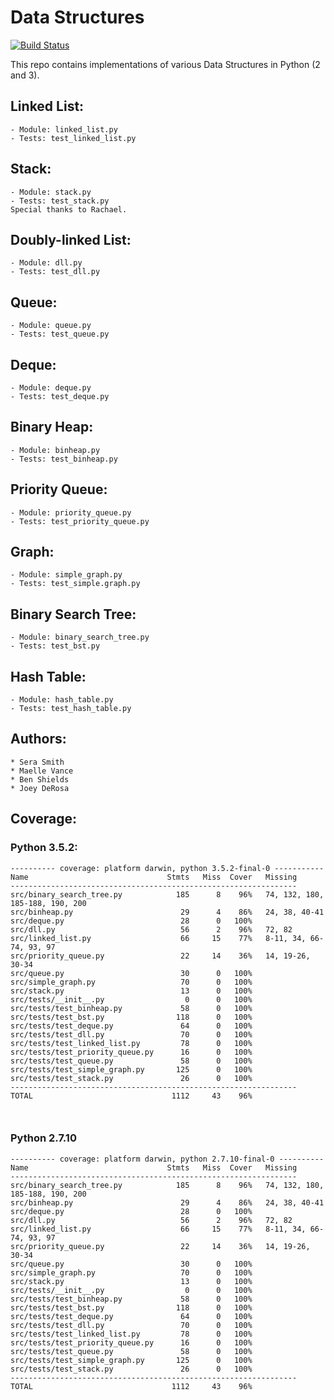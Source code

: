 # Data Structures
[![Build Status](https://travis-ci.org/ellezv/data_structures.svg?branch=hash_table)](https://travis-ci.org/ellezv/data_structures)

This repo contains implementations of various Data Structures in Python (2 and 3).

## Linked List:
    - Module: linked_list.py
    - Tests: test_linked_list.py

## Stack:
    - Module: stack.py
    - Tests: test_stack.py
    Special thanks to Rachael.

## Doubly-linked List:
    - Module: dll.py
    - Tests: test_dll.py

## Queue:
    - Module: queue.py
    - Tests: test_queue.py

## Deque:
    - Module: deque.py
    - Tests: test_deque.py

## Binary Heap:
    - Module: binheap.py
    - Tests: test_binheap.py

## Priority Queue:
    - Module: priority_queue.py
    - Tests: test_priority_queue.py

## Graph:
    - Module: simple_graph.py
    - Tests: test_simple.graph.py

## Binary Search Tree:
    - Module: binary_search_tree.py
    - Tests: test_bst.py

## Hash Table:
    - Module: hash_table.py
    - Tests: test_hash_table.py

## Authors:
    * Sera Smith
    * Maelle Vance
    * Ben Shields
    * Joey DeRosa

## Coverage:

### Python 3.5.2:
```
---------- coverage: platform darwin, python 3.5.2-final-0 -----------
Name                               Stmts   Miss  Cover   Missing
----------------------------------------------------------------
src/binary_search_tree.py            185      8    96%   74, 132, 180, 185-188, 190, 200
src/binheap.py                        29      4    86%   24, 38, 40-41
src/deque.py                          28      0   100%
src/dll.py                            56      2    96%   72, 82
src/linked_list.py                    66     15    77%   8-11, 34, 66-74, 93, 97
src/priority_queue.py                 22     14    36%   14, 19-26, 30-34
src/queue.py                          30      0   100%
src/simple_graph.py                   70      0   100%
src/stack.py                          13      0   100%
src/tests/__init__.py                  0      0   100%
src/tests/test_binheap.py             58      0   100%
src/tests/test_bst.py                118      0   100%
src/tests/test_deque.py               64      0   100%
src/tests/test_dll.py                 70      0   100%
src/tests/test_linked_list.py         78      0   100%
src/tests/test_priority_queue.py      16      0   100%
src/tests/test_queue.py               58      0   100%
src/tests/test_simple_graph.py       125      0   100%
src/tests/test_stack.py               26      0   100%
----------------------------------------------------------------
TOTAL                               1112     43    96%

                  
```
### Python 2.7.10
```
---------- coverage: platform darwin, python 2.7.10-final-0 ----------
Name                               Stmts   Miss  Cover   Missing
----------------------------------------------------------------
src/binary_search_tree.py            185      8    96%   74, 132, 180, 185-188, 190, 200
src/binheap.py                        29      4    86%   24, 38, 40-41
src/deque.py                          28      0   100%
src/dll.py                            56      2    96%   72, 82
src/linked_list.py                    66     15    77%   8-11, 34, 66-74, 93, 97
src/priority_queue.py                 22     14    36%   14, 19-26, 30-34
src/queue.py                          30      0   100%
src/simple_graph.py                   70      0   100%
src/stack.py                          13      0   100%
src/tests/__init__.py                  0      0   100%
src/tests/test_binheap.py             58      0   100%
src/tests/test_bst.py                118      0   100%
src/tests/test_deque.py               64      0   100%
src/tests/test_dll.py                 70      0   100%
src/tests/test_linked_list.py         78      0   100%
src/tests/test_priority_queue.py      16      0   100%
src/tests/test_queue.py               58      0   100%
src/tests/test_simple_graph.py       125      0   100%
src/tests/test_stack.py               26      0   100%
----------------------------------------------------------------
TOTAL                               1112     43    96%
```
